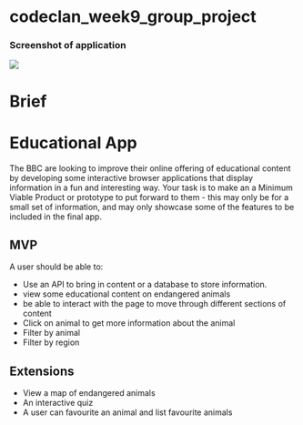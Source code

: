 # codeclan_week9_group_project

<h3>Screenshot of application</h3>

<img src="https://github.com/SJ47/project_endangered_animals/blob/main/src/static/images/screenshot-app.png">

# Brief

# Educational App

The BBC are looking to improve their online offering of educational content by developing some interactive browser applications that display information in a fun and interesting way. Your task is to make an a Minimum Viable Product or prototype to put forward to them - this may only be for a small set of information, and may only showcase some of the features to be included in the final app.

## MVP

A user should be able to:

-   Use an API to bring in content or a database to store information.
-   view some educational content on endangered animals
-   be able to interact with the page to move through different sections of content
-   Click on animal to get more information about the animal
-   Filter by animal
-   Filter by region

## Extensions

-   View a map of endangered animals
-   An interactive quiz
-   A user can favourite an animal and list favourite animals
